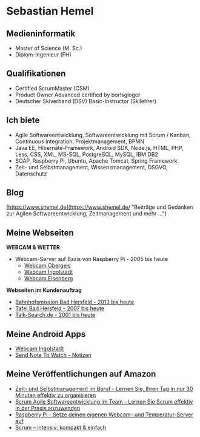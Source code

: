 Sebastian Hemel
======================
 
Medieninformatik 
----------------------
* Master of Science (M. Sc.)
* Diplom-Ingenieur (FH)

Qualifikationen 
----------------------
* Certified ScrumMaster (CSM)
* Product Owner Advanced certified by bor!sgloger
* Deutscher Skiverband (DSV) Basic-Instructor (Skilehrer)

Ich biete
----------------------
* Agile Softwareentwicklung, Softwareentwicklung mit Scrum / Kanban, Continuous Integration, Projektmanagement, BPMN
* Java EE, Hibernate-Framework, Android SDK, Node.js, HTML, PHP, Less, CSS, XML, MS-SQL, PostgreSQL, MySQL, IBM DB2
* SOAP, Raspberry Pi, Ubuntu, Apache Tomcat, Spring Framework
* Zeit- und Selbstmanagement, Wissensmanagement, DSGVO, Datenschutz

Blog
----------------------
[https://www.shemel.de](https://www.shemel.de/ "Beiträge und Gedanken zur Agilen Softwareentwicklung, Zeitmanagement und mehr ...")

Meine Webseiten
----------------------
**WEBCAM & WETTER**
* Webcam-Server auf Basis von Raspberry Pi - 2005 bis heute
  * [Webcam Obergeis](https://www.obergeis.net/ "Webcam Obergeis")
  * [Webcam Ingolstadt](https://www.webcam-ingolstadt.de/ "Webcam Ingolstadt")
  * [Webcam Eisenberg](https://webcam-eisenberg.talk-search.de/ "Webcam Eisenberg")

**Webseiten im Kundenauftrag**
  * [Bahnhofsmission Bad Hersfeld - 2013 bis heute](https://www.bahnhofsmission-hersfeld.de/ "Bahnhofsmission Bad Hersfeld")
  * [Tafel Bad Hersfeld - 2007 bis heute](https://www.tafel-hef.de/ "Tafel Bad Hersfeld")
  * [Talk-Search.de - 2001 bis heute](https://www.talk-search.de/ "Mein Gewerbe")

Meine Android Apps
----------------------
* [Webcam Ingolstadt](https://play.google.com/store/apps/details?id=de.shemel.webcamingolstadt "Webcam Bilder incl. Temperatur aus Ingolstadt an der Donau www.webcam-ingolstadt.de")
* [Send Note To Watch - Notizen](https://play.google.com/store/apps/details?id=de.shemel.sendnotetowatch "Schreibe einfach eine Notiz und sende sie an deine Android Wear smartwatch")

Meine Veröffentlichungen auf Amazon
----------------------
* [Zeit- und Selbstmanagement im Beruf - Lernen Sie, Ihren Tag in nur 30 Minuten effektiv zu organisieren](http://www.amazon.de/gp/product/B00D51ANSA/ref=as_li_ss_tl?ie=UTF8&camp=1638&creative=19454&creativeASIN=B00D51ANSA&linkCode=as2&tag=programmieren-21 "Zeit- und Selbstmanagement") 
* [Scrum Agile Softwareentwicklung im Team - Lernen Sie Scrum effektiv in der Praxis anzuwenden](http://www.amazon.de/gp/product/B00EDS0Z3M/ref=as_li_ss_tl?ie=UTF8&camp=1638&creative=19454&creativeASIN=B00EDS0Z3M&linkCode=as2&tag=programmieren-21 "Scrum Agile Softwareentwicklung im Team")
* [Raspberry Pi - Setze deinen eigenen Webcam- und Temperatur-Server auf](https://www.amazon.de/Raspberry-Pi-eigenen-Webcam-Temperatur-Server-ebook/dp/B01AZ37RMA/ref=as_li_ss_tl?ie=UTF8&qid=1480668879&sr=8-1&keywords=sebastian+hemel&linkCode=ll1&tag=programmieren-21&linkId=4afdea10eff3f0f04008123addbda044 "Raspberry Pi - SWebcam- und Temperatur-Server")
* [Scrum – intensiv: kompakt & einfach](http://amzn.to/2jlrhk5 "Scrum – intensiv")

